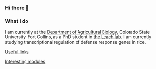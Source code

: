 ### Hi there 👋
### What I do
I am currently at the [Department of Agricultural Biology](https://agsci.colostate.edu/agbio/), Colorado State University, Fort Collins, as a PhD student in [the Leach lab](https://agsci.colostate.edu/leachlab/). 
I am currently studying transcriptional regulation of defense response genes in rice. 

[Useful links](https://github.com/neupanekamal/my-resources/tree/main/Examples)

[Interesting modules]([https://github.com/neupanekamal/CM515-course-2024.git](https://github.com/neupanekamal/CM515-course-2024/tree/main/modules/15_Github_Portfolio))
<!--
**neupanekamal/neupanekamal** is a ✨ _special_ ✨ repository because its `README.md` (this file) appears on your GitHub profile.

Here are some ideas to get you started:

- 🔭 I’m currently working on ...
- 🌱 I’m currently learning ...
- 👯 I’m looking to collaborate on ...
- 🤔 I’m looking for help with ...
- 💬 Ask me about ...
- 📫 How to reach me: ...
- 😄 Pronouns: ...
- ⚡ Fun fact: ...
-->
